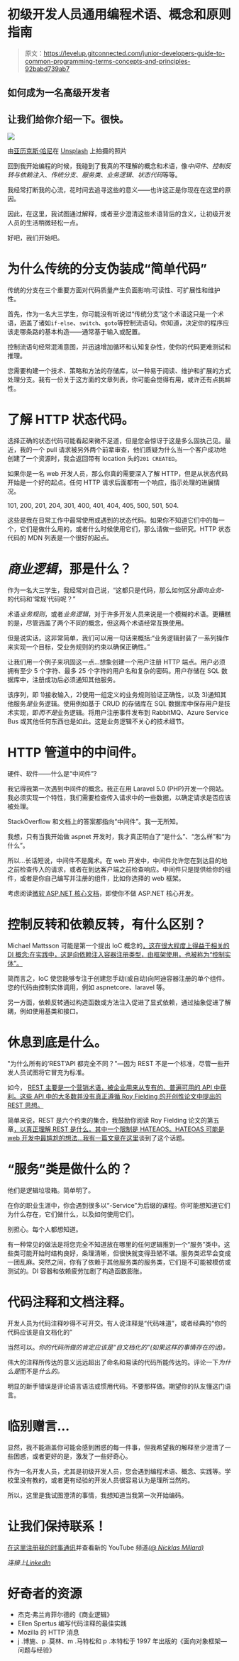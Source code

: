 # 初级开发人员通用编程术语、概念和原则指南

> 原文：<https://levelup.gitconnected.com/junior-developers-guide-to-common-programming-terms-concepts-and-principles-92babd739ab7>

## 如何成为一名高级开发者

## 让我们给你介绍一下。很快。

![](img/4ba52481cf3afaba7e43a0314173ddad.png)

由[亚历克斯·哈尼](https://unsplash.com/@alexhaney?utm_source=medium&utm_medium=referral)在 [Unsplash](https://unsplash.com?utm_source=medium&utm_medium=referral) 上拍摄的照片

回到我开始编程的时候，我碰到了我真的不理解的概念和术语，像*中间件*、*控制反转与依赖注入*、*传统分支*、*服务类*、*业务逻辑*、*状态代码*等等。

我经常打断我的心流，花时间去追寻这些的意义——也许这正是你现在在这里的原因。

因此，在这里，我试图通过解释，或者至少澄清这些术语背后的含义，让初级开发人员的生活稍微轻松一点。

好吧，我们开始吧。

# 为什么传统的分支伪装成“简单代码”

传统的分支在三个重要方面对代码质量产生负面影响:可读性、可扩展性和维护性。

首先，作为一名大三学生，你可能没有听说过“传统分支”这个术语这只是一个术语，涵盖了诸如`if-else`、`switch`、`goto`等控制流语句。你知道，决定你的程序应该走哪条路的基本构造——通常基于输入或配置。

控制流语句经常混淆意图，并迅速增加循环和认知复杂性，使你的代码更难测试和推理。

您需要构建一个技术、策略和方法的存储库，以一种易于阅读、维护和扩展的方式处理分支。我有一份关于这方面的文章列表，你可能会觉得有用，或许还有点挑衅性。

# 了解 HTTP 状态代码。

选择正确的状态代码可能看起来微不足道，但是您会惊讶于这是多么固执己见。最近，我的一个 pull 请求被另外两个前辈审查，他们质疑为什么当一个客户成功地创建了一个资源时，我会返回带有 location 头的`201 CREATED`。

如果你是一名 web 开发人员，那么你真的需要深入了解 HTTP，但是从状态代码开始是一个好的起点。任何 HTTP 请求后面都有一个响应，指示处理的进展情况。

101, 200, 201, 204, 301, 400, 401, 404, 405, 500, 501, 504.

这些是我在日常工作中最常使用或遇到的状态代码。如果你不知道它们中的每一个，它们是做什么用的，或者什么时候使用它们，那么请做一些研究。HTTP 状态代码的 MDN 列表是一个很好的起点。

# *商业逻辑*，那是什么？

作为一名大三学生，我经常对自己说，“这都只是代码，那么如何区分*面向业务-* 的代码和‘常规’代码呢？”

术语*业务规则*，或者*业务逻辑*，对于许多开发人员来说是一个模糊的术语。更糟糕的是，尽管涵盖了两个不同的概念，但这两个术语经常互换使用。

但是说实话，这非常简单，我们可以用一句话来概括:“业务逻辑封装了一系列操作来实现一个目标，受业务规则的约束以确保正确性。”

让我们用一个例子来巩固这一点…想象创建一个用户注册 HTTP 端点。用户必须拥有至少 5 个字符、最多 25 个字符的用户名和复杂的密码。用户存储在 SQL 数据库中，注册成功后必须通知其他服务。

该序列，即 1)接收输入，2)使用一组定义的业务规则验证正确性，以及 3)通知其他服务*是*业务逻辑。使用例如基于 CRUD 的存储库在 SQL 数据库中保存用户是技术实现，即*而不是*业务逻辑。将用户注册事件发布到 RabbitMQ、Azure Service Bus 或其他任何东西也是如此。这是业务逻辑不关心的技术细节。

# HTTP 管道中的中间件。

硬件、软件——什么是“中间件”?

我记得我第一次遇到中间件的概念。我正在用 Laravel 5.0 (PHP)开发一个网站。我必须实现一个特性，我们需要检查传入请求中的一些数据，以确定请求是否应该被处理。

StackOverflow 和文档上的答案都指向“中间件”。我一无所知。

我想，只有当我开始做 aspnet 开发时，我才真正明白了“是什么”、“怎么样”和“为什么”。

所以…长话短说，中间件不是魔术。在 web 开发中，中间件允许您在到达目的地之前检查传入的请求，或者在到达客户端之前检查响应。中间件只是提供给你的组件，或者是你自己编写并注册的组件，比如你选择的 web 框架。

考虑阅读[微软 ASP.NET 核心文档](https://docs.microsoft.com/en-us/aspnet/core/fundamentals/middleware/?view=aspnetcore-5.0https://docs.microsoft.com/en-us/aspnet/core/fundamentals/middleware/?view=aspnetcore-5.0)，即使你不做 ASP.NET 核心开发。

# 控制反转和依赖反转，有什么区别？

Michael Mattsson 可能是第一个提出 IoC 概念的[，这在很大程度上得益于相关的 DI 概念:在实践中，这是向依赖注入容器注册类型，由框架使用，也被称为“控制实体”。](https://www.diva-portal.org/smash/get/diva2:833777/FULLTEXT01.pdf)

简而言之，IoC 使您能够专注于创建您手动(或自动)向阿迪容器注册的单个组件。您的代码由控制实体调用，例如 aspnetcore、laravel 等。

另一方面，依赖反转通过构造函数或方法注入促进了显式依赖，通过抽象促进了解耦，例如使用基类和接口。

# 休息到底是什么。

"为什么所有的‘REST’API 都完全不同？"—因为 REST 不是一个标准，尽管一些开发人员试图将它冒充为标准。

如今， [REST 主要是一个营销术语，被企业用来从专有的、普遍可用的 API 中获利。这些 API 中的大多数并没有真正遵循 Roy Fielding 的开创性论文中提出的 REST 思想。](/your-domain-classes-are-not-rest-resources-period-5a62ba8875b9)

简单来说，REST 是六个约束的集合，我鼓励你阅读 Roy Fielding 论文的第五章[，以真正理解 REST 是什么。其中一个限制是 HATEAOS。HATEOAS 可能是 web 开发中最尴尬的想法…我有一篇](https://www.ics.uci.edu/~fielding/pubs/dissertation/rest_arch_style.htm)[文章在这里](/whats-wrong-with-your-crudy-interfaces-besides-everything-bde4f4c8cb8a)谈到了这个话题。

# “服务”类是做什么的？

他们是逻辑垃圾箱。简单明了。

在你的职业生涯中，你会遇到很多以“-Service”为后缀的课程。你可能想知道它们为什么存在，它们做什么，以及如何使用它们。

别担心。每个人都想知道。

有一种常见的做法是将您完全不知道放在哪里的任何逻辑推到一个“服务”类中。这些类可能开始时结构良好，条理清晰，但很快就变得丑陋不堪。服务类迟早会变成一团乱麻。突然之间，你有了依赖于其他服务类的服务类，它们是不可能被模仿或测试的。DI 容器和依赖疲劳加剧了构造函数膨胀。

# 代码注释和文档注释。

开发人员为代码注释吵得不可开交。有人说注释是“代码味道”，或者经典的“你的代码应该是自文档化的”

当然可以。*你的代码所做的肯定应该是“自文档化的”(如果这样的事情存在的话)。*

伟大的注释所传达的意义远远超出了命名和易读的代码所能传达的。评论一下*为什么是*而不是*什么的。*

明显的新手错误是评论语言语法或惯用代码。不要那样做。期望你的队友懂这门语言。

# 临别赠言…

显然，我不能涵盖你可能会感到困惑的每一件事，但我希望我的解释至少澄清了一些困惑，或者更好的是，激发了一些好奇心。

作为一名开发人员，尤其是初级开发人员，您会遇到编程术语、概念、实践等。学校里没有教的，或者更有经验的开发人员很容易认为是理所当然的。

所以，这里是我试图澄清的事情，我想知道当我第一次开始编码。

# 让我们保持联系！

[在这里注册我的时事通讯](https://nmillard.medium.com/subscribe)并查看新的 YouTube 频道[*(@ Nicklas Millard)*](https://www.youtube.com/channel/UCaUy83EAkVdXsZjF3xGSvMw)

*连接上*[*LinkedIn*](https://www.linkedin.com/in/nicklasmillard/)

# 好奇者的资源

*   杰克·弗兰肯菲尔德的《商业逻辑》
*   Ellen Spertus 编写代码注释的最佳实践
*   Mozilla 的 HTTP 消息
*   j .博施、p .莫林、m .马特松和 p .本特松于 1997 年出版的《面向对象框架—问题与经验》